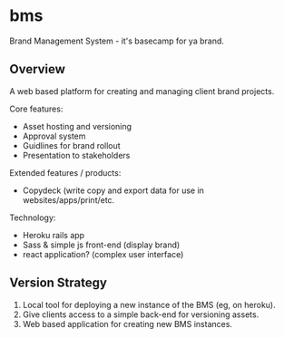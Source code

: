 bms
===

Brand Management System - it's basecamp for ya brand.

## Overview

A web based platform for creating and managing client brand projects.

Core features:
- Asset hosting and versioning
- Approval system
- Guidlines for brand rollout
- Presentation to stakeholders

Extended features / products:
- Copydeck (write copy and export data for use in websites/apps/print/etc.

Technology:
- Heroku rails app
- Sass & simple js front-end (display brand)
- react application? (complex user interface)

## Version Strategy

1. Local tool for deploying a new instance of the BMS (eg, on heroku).
2. Give clients access to a simple back-end for versioning assets.
3. Web based application for creating new BMS instances.
